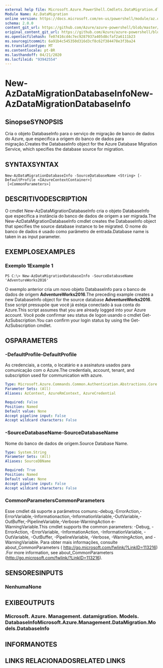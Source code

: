 ```yaml
---
external help file: Microsoft.Azure.PowerShell.Cmdlets.DataMigration.dll-Help.xml
Module Name: Az.DataMigration
online version: https://docs.microsoft.com/en-us/powershell/module/az.datamigration/New-AzDataMigrationDatabaseInfo
schema: 2.0.0
content_git_url: https://github.com/Azure/azure-powershell/blob/master/src/DataMigration/DataMigration/help/New-AzDataMigrationDatabaseInfo.md
original_content_git_url: https://github.com/Azure/azure-powershell/blob/master/src/DataMigration/DataMigration/help/New-AzDataMigrationDatabaseInfo.md
ms.openlocfilehash: fe07416cd4c7ec9287937a405d8cfaf2a6111b23
ms.sourcegitcommit: 6a91b4c545350d316d3cf8c62f384478e3f3ba24
ms.translationtype: MT
ms.contentlocale: pt-BR
ms.lasthandoff: 04/21/2020
ms.locfileid: "93942554"
---
```

# <span data-ttu-id="85b20-101">New-AzDataMigrationDatabaseInfo</span><span class="sxs-lookup"><span data-stu-id="85b20-101">New-AzDataMigrationDatabaseInfo</span></span>

## <span data-ttu-id="85b20-102">Sinopse</span><span class="sxs-lookup"><span data-stu-id="85b20-102">SYNOPSIS</span></span>
<span data-ttu-id="85b20-103">Cria o objeto DatabaseInfo para o serviço de migração de banco de dados do Azure, que especifica a origem do banco de dados para migração.</span><span class="sxs-lookup"><span data-stu-id="85b20-103">Creates the DatabaseInfo object for the Azure Database Migration Service, which specifies the database source for migration.</span></span>

## <span data-ttu-id="85b20-104">SYNTAX</span><span class="sxs-lookup"><span data-stu-id="85b20-104">SYNTAX</span></span>

```
New-AzDataMigrationDatabaseInfo -SourceDatabaseName <String> [-DefaultProfile <IAzureContextContainer>]
 [<CommonParameters>]
```

## <span data-ttu-id="85b20-105">DESCRITIVO</span><span class="sxs-lookup"><span data-stu-id="85b20-105">DESCRIPTION</span></span>
<span data-ttu-id="85b20-106">O cmdlet New-AzDataMigrationDatabaseInfo cria o objeto DatabaseInfo que especifica a instância do banco de dados de origem a ser migrada.</span><span class="sxs-lookup"><span data-stu-id="85b20-106">The New-AzDataMigrationDatabaseInfo cmdlet creates the DatabaseInfo object that specifies the source database instance to be migrated.</span></span> <span data-ttu-id="85b20-107">O nome do banco de dados é usado como parâmetro de entrada.</span><span class="sxs-lookup"><span data-stu-id="85b20-107">Database name is taken in as input parameter.</span></span>

## <span data-ttu-id="85b20-108">EXEMPLOS</span><span class="sxs-lookup"><span data-stu-id="85b20-108">EXAMPLES</span></span>

### <span data-ttu-id="85b20-109">Exemplo 1</span><span class="sxs-lookup"><span data-stu-id="85b20-109">Example 1</span></span>
```
PS C:\> New-AzDataMigrationDatabaseInfo -SourceDatabaseName 'AdventureWorks2016'
```

<span data-ttu-id="85b20-110">O exemplo anterior cria um novo objeto DatabaseInfo para o banco de dados de origem **AdventureWorks2016**.</span><span class="sxs-lookup"><span data-stu-id="85b20-110">The preceding example creates a new DatabaseInfo object for the source database **AdventureWorks2016**.</span></span>
<span data-ttu-id="85b20-111">Esse script pressupõe que você já esteja conectado à sua conta do Azure.</span><span class="sxs-lookup"><span data-stu-id="85b20-111">This script assumes that you are already logged into your Azure account.</span></span> <span data-ttu-id="85b20-112">Você pode confirmar seu status de logon usando o cmdlet Get-AzSubscription.</span><span class="sxs-lookup"><span data-stu-id="85b20-112">You can confirm your login status by using the Get-AzSubscription cmdlet.</span></span>

## <span data-ttu-id="85b20-113">OS</span><span class="sxs-lookup"><span data-stu-id="85b20-113">PARAMETERS</span></span>

### <span data-ttu-id="85b20-114">-DefaultProfile</span><span class="sxs-lookup"><span data-stu-id="85b20-114">-DefaultProfile</span></span>
<span data-ttu-id="85b20-115">As credenciais, a conta, o locatário e a assinatura usados para comunicação com o Azure.</span><span class="sxs-lookup"><span data-stu-id="85b20-115">The credentials, account, tenant, and subscription used for communication with azure.</span></span>

```yaml
Type: Microsoft.Azure.Commands.Common.Authentication.Abstractions.Core.IAzureContextContainer
Parameter Sets: (All)
Aliases: AzContext, AzureRmContext, AzureCredential

Required: False
Position: Named
Default value: None
Accept pipeline input: False
Accept wildcard characters: False
```

### <span data-ttu-id="85b20-116">-SourceDatabaseName</span><span class="sxs-lookup"><span data-stu-id="85b20-116">-SourceDatabaseName</span></span>
<span data-ttu-id="85b20-117">Nome do banco de dados de origem.</span><span class="sxs-lookup"><span data-stu-id="85b20-117">Source Database Name.</span></span>

```yaml
Type: System.String
Parameter Sets: (All)
Aliases: SourceDBName

Required: True
Position: Named
Default value: None
Accept pipeline input: False
Accept wildcard characters: False
```

### <span data-ttu-id="85b20-118">CommonParameters</span><span class="sxs-lookup"><span data-stu-id="85b20-118">CommonParameters</span></span>
<span data-ttu-id="85b20-119">Esse cmdlet dá suporte a parâmetros comuns:-debug,-ErrorAction,-ErrorVariable,-Informationaction,-InformationVariable,-OutVariable,-OutBuffer,-PipelineVariable,-Verbose-WarningAction e-WarningVariable.</span><span class="sxs-lookup"><span data-stu-id="85b20-119">This cmdlet supports the common parameters: -Debug, -ErrorAction, -ErrorVariable, -InformationAction, -InformationVariable, -OutVariable, -OutBuffer, -PipelineVariable, -Verbose, -WarningAction, and -WarningVariable.</span></span> <span data-ttu-id="85b20-120">Para obter mais informações, consulte about_CommonParameters ( http://go.microsoft.com/fwlink/?LinkID=113216) .</span><span class="sxs-lookup"><span data-stu-id="85b20-120">For more information, see about_CommonParameters (http://go.microsoft.com/fwlink/?LinkID=113216).</span></span>

## <span data-ttu-id="85b20-121">SENSORES</span><span class="sxs-lookup"><span data-stu-id="85b20-121">INPUTS</span></span>

### <span data-ttu-id="85b20-122">Nenhuma</span><span class="sxs-lookup"><span data-stu-id="85b20-122">None</span></span>

## <span data-ttu-id="85b20-123">EXIBE</span><span class="sxs-lookup"><span data-stu-id="85b20-123">OUTPUTS</span></span>

### <span data-ttu-id="85b20-124">Microsoft. Azure. Management. datamigration. Models. DatabaseInfo</span><span class="sxs-lookup"><span data-stu-id="85b20-124">Microsoft.Azure.Management.DataMigration.Models.DatabaseInfo</span></span>

## <span data-ttu-id="85b20-125">INFORMA</span><span class="sxs-lookup"><span data-stu-id="85b20-125">NOTES</span></span>

## <span data-ttu-id="85b20-126">LINKS RELACIONADOS</span><span class="sxs-lookup"><span data-stu-id="85b20-126">RELATED LINKS</span></span>

